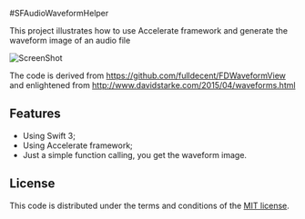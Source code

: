 #SFAudioWaveformHelper


This project illustrates how to use Accelerate framework and generate the waveform image of an audio file

![ScreenShot](https://raw.github.com/JagieChen/SFAudioWaveformHelper/master/s1.png)

The code is derived from https://github.com/fulldecent/FDWaveformView and enlightened from http://www.davidstarke.com/2015/04/waveforms.html



## Features

* Using Swift 3;
* Using Accelerate framework;
* Just a simple function calling, you get the waveform image. 

## License

This code is distributed under the terms and conditions of the [MIT license](LICENSE).




